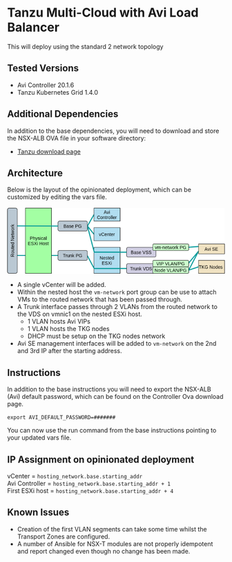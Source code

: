 # Tanzu Multi-Cloud with Avi Load Balancer
This will deploy using the standard 2 network topology

## Tested Versions
- Avi Controller 20.1.6
- Tanzu Kubernetes Grid 1.4.0

## Additional Dependencies
In addition to the base dependencies, you will need to download and store the NSX-ALB OVA file in your software directory:
- [Tanzu download page](https://my.vmware.com/en/group/vmware/downloads/info/slug/infrastructure_operations_management/vmware_tanzu_kubernetes_grid/1_x)

## Architecture
Below is the layout of the opinionated deployment, which can be customized by editing the vars file.</br></br>
![Architecture Diagram](architecture-tanzu-mulit-cloud-avi.png)
- A single vCenter will be added.
- Within the nested host the `vm-network` port group can be use to attach VMs to the routed network that has been passed through.
- A Trunk interface passes through 2 VLANs from the routed network to the VDS on vmnic1 on the nested ESXi host.
  - 1 VLAN hosts Avi VIPs
  - 1 VLAN hosts the TKG nodes
  - DHCP must be setup on the TKG nodes network
- Avi SE management interfaces will be added to `vm-network` on the 2nd and 3rd IP after the starting address.

## Instructions
In addition to the base instructions you will need to export the NSX-ALB (Avi) default password, which can be found on the Controller Ova download page.
```
export AVI_DEFAULT_PASSWORD=#######
```
You can now use the run command from the base instructions pointing to your updated vars file.

## IP Assignment on opinionated deployment

vCenter = `hosting_network.base.starting_addr`<br/>
Avi Controller = `hosting_network.base.starting_addr + 1`<br/>
First ESXi host = `hosting_network.base.starting_addr + 4`<br/>

## Known Issues
- Creation of the first VLAN segments can take some time whilst the Transport Zones are configured.
- A number of Ansible for NSX-T modules are not properly idempotent and report changed even though no change has been made.